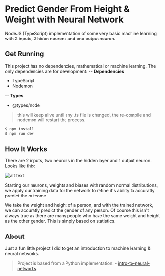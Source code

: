 # Predict Gender From Height & Weight with Neural Network
NodeJS (TypeScript) implementation of some very basic machine learning with 2 inputs, 2 hiden neurons and one output neuron. 

## Get Running

This project has no dependencies, mathematical or machine learning. The only dependencies are for development:
-- **Dependencies**
* TypeScript
* Nodemon

-- **Types**
* @types/node

> this will keep alive until any .ts file is changed, the re-compile and nodemon will restart the process.
```sh
$ npm install
$ npm run dev
```

## How It Works
There are 2 inputs, two neurons in the hidden layer and 1 output neuron. Looks like this:

![alt text](https://victorzhou.com/network3-27cf280166d7159c0465a58c68f99b39.svg "Victor Zhou - Neural Network View")

Starting our neurons, weights and biases with random normal distributions, we apply our training data for the network to refine it's ability to accuratly predict the outcome.

We take the weight and height of a person, and with the trained network, we can accuratly predict the gender of any person. Of course this isn't always true as there are many people who have the same weight and height as the other gender. This is simply based on statistics.

## About
Just a fun little project I did to get an introduction to machine learning & neural networks. 

> Project is based from a Python implementation: -  [intro-to-neural-networks](https://victorzhou.com/blog/intro-to-neural-networks/).